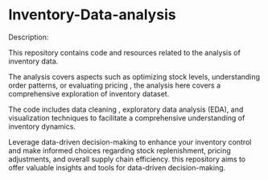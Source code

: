 # Inventory-Data-analysis
Description:

This repository contains code and resources related to the analysis of inventory data.

The analysis covers aspects such as optimizing stock levels, understanding order patterns, or evaluating pricing , the analysis here covers a comprehensive exploration of inventory dataset.

The code includes data cleaning , exploratory data analysis (EDA), and visualization techniques to facilitate a comprehensive understanding of inventory dynamics.

Leverage data-driven decision-making to enhance your inventory control and make informed choices regarding stock replenishment, pricing adjustments, and overall supply chain efficiency. this repository aims to offer valuable insights and tools for data-driven decision-making.
